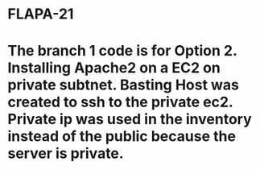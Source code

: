 # FLAPA-21
# The branch 1 code is for Option 2. Installing Apache2 on a EC2 on private subtnet. Basting Host was created to ssh to the private ec2. Private ip was used in the inventory instead of the public because the server is private.
